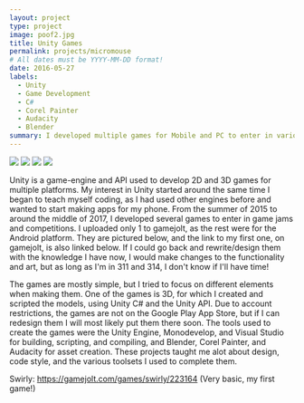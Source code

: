 ```yaml
---
layout: project
type: project
image: poof2.jpg
title: Unity Games
permalink: projects/micromouse
# All dates must be YYYY-MM-DD format!
date: 2016-05-27
labels:
  - Unity
  - Game Development
  - C#
  - Corel Painter
  - Audacity
  - Blender
summary: I developed multiple games for Mobile and PC to enter in various game jams.
---
```


<div class="ui small rounded images">
  <img class="ui image" src="../images/archer.png">
  <img class="ui image" src="../images/pw.png">
  <img class="ui image" src="../images/pooff.png">
  <img class="ui image" src="../images/poof2.png">
</div>

Unity is a game-engine and API used to develop 2D and 3D games for multiple platforms. My interest in Unity started around the same time
I began to teach myself coding, as I had used other engines before and wanted to start making apps for my phone. From the summer of 2015
to around the middle of 2017, I developed several games to enter in game jams and competitions. I uploaded only 1 to gamejolt, as the rest 
were for the Android platform. They are pictured below, and the link to my first one, on gamejolt, is also linked below. If I could go
back and rewrite/design them with the knowledge I have now, I would make changes to the functionality and art, but as long as I'm in 311
and 314, I don't know if I'll have time!

The games are mostly simple, but I tried to focus on different elements when making them. One of the games is 3D, for which I created and
scripted the models, using Unity C# and the Unity API. Due to account restrictions, the games are not on the Google Play App Store, but if
I can redesign them I will most likely put them there soon. The tools used to create the games were the Unity Engine, Monodevelop, and
Visual Studio for building, scripting, and compiling, and Blender, Corel Painter, and Audacity for asset creation. These projects taught me
alot about design, code style, and the various toolsets I used to complete them.

Swirly: https://gamejolt.com/games/swirly/223164 (Very basic, my first game!)
